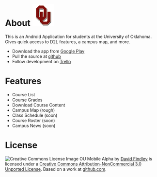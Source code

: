 # About ![OU Android Application Icon](https://github.com/ThinksInBits/OU-Mobile-App/raw/master/res/drawable-hdpi/ic_launcher.png)

This is an Android Application for students at the University of Oklahoma. Gives quick access to D2L features, a campus map, and more.

+ Download the app from [Google Play](https://play.google.com/store/apps/details?id=com.geared.ou "OU Mobile Alpha on Google Play")
+ Pull the source at [github](https://github.com/ThinksInBits/OU-Mobile-App "Github Repository")
+ Follow development on [Trello](https://trello.com/board/ou-app/4f1f697a28390abb75008a97)

# Features

+ Course List
+ Course Grades
+ Download Course Content
+ Campus Map (rough)
+ Class Schedule (soon)
+ Course Roster (soon)
+ Campus News (soon)

# License

![Creative Commons License Image](http://i.creativecommons.org/l/by-nc/3.0/88x31.png) OU Mobile Alpha by [David Findley](mailto:thefindley@gmail.com) is licensed under a [Creative Commons Attribution-NonCommercial 3.0 Unported License](http://creativecommons.org/licenses/by-nc/3.0/).
Based on a work at [github.com](https://github.com/ThinksInBits/OU-Mobile-App).